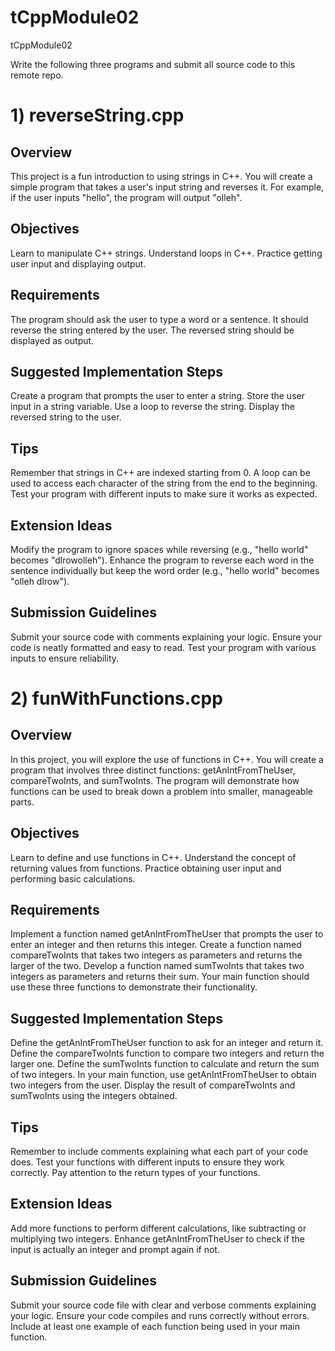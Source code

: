 # tCppModule02
tCppModule02

Write the following three programs and submit all source code to this remote repo.

# 1) reverseString.cpp

## Overview

This project is a fun introduction to using strings in C++. You will create a simple program that takes a user's input string and reverses it. For example, if the user inputs "hello", the program will output "olleh".

## Objectives
Learn to manipulate C++ strings.
Understand loops in C++.
Practice getting user input and displaying output.

## Requirements
The program should ask the user to type a word or a sentence.
It should reverse the string entered by the user.
The reversed string should be displayed as output.

## Suggested Implementation Steps
Create a program that prompts the user to enter a string.
Store the user input in a string variable.
Use a loop to reverse the string.
Display the reversed string to the user.

## Tips
Remember that strings in C++ are indexed starting from 0.
A loop can be used to access each character of the string from the end to the beginning.
Test your program with different inputs to make sure it works as expected.

## Extension Ideas
Modify the program to ignore spaces while reversing (e.g., "hello world" becomes "dlrowolleh").
Enhance the program to reverse each word in the sentence individually but keep the word order (e.g., "hello world" becomes "olleh dlrow").

## Submission Guidelines
Submit your source code with comments explaining your logic.
Ensure your code is neatly formatted and easy to read.
Test your program with various inputs to ensure reliability.

# 2) funWithFunctions.cpp

## Overview
In this project, you will explore the use of functions in C++. You will create a program that involves three distinct functions: getAnIntFromTheUser, compareTwoInts, and sumTwoInts. The program will demonstrate how functions can be used to break down a problem into smaller, manageable parts.

## Objectives
Learn to define and use functions in C++.
Understand the concept of returning values from functions.
Practice obtaining user input and performing basic calculations.
## Requirements
Implement a function named getAnIntFromTheUser that prompts the user to enter an integer and then returns this integer.
Create a function named compareTwoInts that takes two integers as parameters and returns the larger of the two.
Develop a function named sumTwoInts that takes two integers as parameters and returns their sum.
Your main function should use these three functions to demonstrate their functionality.
## Suggested Implementation Steps
Define the getAnIntFromTheUser function to ask for an integer and return it.
Define the compareTwoInts function to compare two integers and return the larger one.
Define the sumTwoInts function to calculate and return the sum of two integers.
In your main function, use getAnIntFromTheUser to obtain two integers from the user.
Display the result of compareTwoInts and sumTwoInts using the integers obtained.
## Tips
Remember to include comments explaining what each part of your code does.
Test your functions with different inputs to ensure they work correctly.
Pay attention to the return types of your functions.
## Extension Ideas
Add more functions to perform different calculations, like subtracting or multiplying two integers.
Enhance getAnIntFromTheUser to check if the input is actually an integer and prompt again if not.
## Submission Guidelines
Submit your source code file with clear and verbose comments explaining your logic.
Ensure your code compiles and runs correctly without errors.
Include at least one example of each function being used in your main function.






